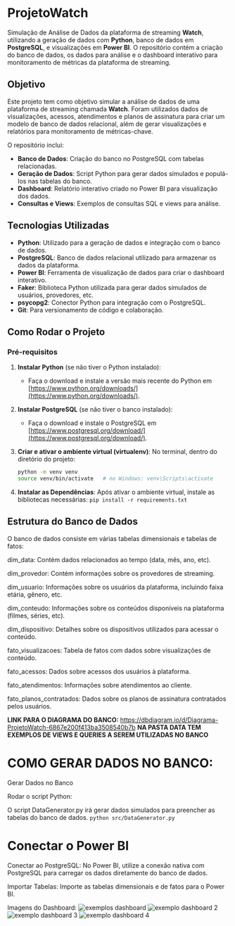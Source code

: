 # ProjetoWatch

Simulação de Análise de Dados da plataforma de streaming **Watch**, utilizando a geração de dados com **Python**, banco de dados em **PostgreSQL**, e visualizações em **Power BI**. O repositório contém a criação do banco de dados, os dados para análise e o dashboard interativo para monitoramento de métricas da plataforma de streaming.

## Objetivo

Este projeto tem como objetivo simular a análise de dados de uma plataforma de streaming chamada **Watch**. Foram utilizados dados de visualizações, acessos, atendimentos e planos de assinatura para criar um modelo de banco de dados relacional, além de gerar visualizações e relatórios para monitoramento de métricas-chave.

O repositório inclui:
- **Banco de Dados**: Criação do banco no PostgreSQL com tabelas relacionadas.
- **Geração de Dados**: Script Python para gerar dados simulados e populá-los nas tabelas do banco.
- **Dashboard**: Relatório interativo criado no Power BI para visualização dos dados.
- **Consultas e Views**: Exemplos de consultas SQL e views para análise.

## Tecnologias Utilizadas

- **Python**: Utilizado para a geração de dados e integração com o banco de dados.
- **PostgreSQL**: Banco de dados relacional utilizado para armazenar os dados da plataforma.
- **Power BI**: Ferramenta de visualização de dados para criar o dashboard interativo.
- **Faker**: Biblioteca Python utilizada para gerar dados simulados de usuários, provedores, etc.
- **psycopg2**: Conector Python para integração com o PostgreSQL.
- **Git**: Para versionamento de código e colaboração.

## Como Rodar o Projeto

### Pré-requisitos

1. **Instalar Python** (se não tiver o Python instalado):
   - Faça o download e instale a versão mais recente do Python em [https://www.python.org/downloads/](https://www.python.org/downloads/).

2. **Instalar PostgreSQL** (se não tiver o banco instalado):
   - Faça o download e instale o PostgreSQL em [https://www.postgresql.org/download/](https://www.postgresql.org/download/).

3. **Criar e ativar o ambiente virtual (virtualenv)**:
   No terminal, dentro do diretório do projeto:
   ```bash
   python -m venv venv
   source venv/bin/activate   # no Windows: venv\Scripts\activate
4. **Instalar as Dependências**:
Após ativar o ambiente virtual, instale as bibliotecas necessárias:
  `pip install -r requirements.txt`

## Estrutura do Banco de Dados
O banco de dados consiste em várias tabelas dimensionais e tabelas de fatos:

dim_data: Contém dados relacionados ao tempo (data, mês, ano, etc).

dim_provedor: Contém informações sobre os provedores de streaming.

dim_usuario: Informações sobre os usuários da plataforma, incluindo faixa etária, gênero, etc.

dim_conteudo: Informações sobre os conteúdos disponíveis na plataforma (filmes, séries, etc).

dim_dispositivo: Detalhes sobre os dispositivos utilizados para acessar o conteúdo.

fato_visualizacoes: Tabela de fatos com dados sobre visualizações de conteúdo.

fato_acessos: Dados sobre acessos dos usuários à plataforma.

fato_atendimentos: Informações sobre atendimentos ao cliente.

fato_planos_contratados: Dados sobre os planos de assinatura contratados pelos usuários.

**LINK PARA O DIAGRAMA DO BANCO:** https://dbdiagram.io/d/Diagrama-ProjetoWatch-6867e200f413ba3508540b7b
**NA PASTA DATA TEM EXEMPLOS DE VIEWS E QUERIES A SEREM UTILIZADAS NO BANCO**

# COMO GERAR DADOS NO BANCO:

Gerar Dados no Banco

Rodar o script Python:

O script DataGenerator.py irá gerar dados simulados para preencher as tabelas do banco de dados.
`python src/DataGenerator.py`

# Conectar o Power BI

Conectar ao PostgreSQL: No Power BI, utilize a conexão nativa com PostgreSQL para carregar os dados diretamente do banco de dados.

Importar Tabelas: Importe as tabelas dimensionais e de fatos para o Power BI.

Imagens do Dashboard:
![exemplos dashboard](https://github.com/user-attachments/assets/22f142b0-db55-4098-af8c-bf25c4880d8d)
![exemplo dashboard 2](https://github.com/user-attachments/assets/a7bd7447-3320-487c-a70e-327e6a7eab5e)
![exemplo dashboard 3](https://github.com/user-attachments/assets/d21d4d0a-a05d-4111-8181-6e9eccf8d242)
![exemplo dashboard 4](https://github.com/user-attachments/assets/ab0c1ed9-fbfa-45ac-8f2a-7bb80ac808bc)
